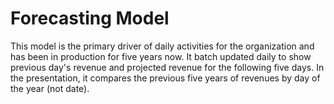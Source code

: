 # Forecasting Model

This model is the primary driver of daily activities for the organization and has been in production for five years now. It batch updated daily to show previous day's revenue and projected revenue for the following five days. In the presentation, it compares the previous five years of revenues by day of the year (not date). 
